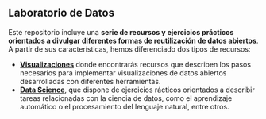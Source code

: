## Laboratorio de Datos

Este repositorio incluye una **serie de recursos y ejercicios prácticos orientados a divulgar diferentes formas de reutilización de datos abiertos**. A partir de sus características, hemos diferenciado dos tipos de recursos: 

- **[Visualizaciones](https://github.com/datosgobes/Laboratorio-de-Datos/tree/main/Visualizaciones)** donde encontrarás recursos que describen los pasos necesarios para implementar visualizaciones de datos abiertos desarrolladas con diferentes herramientas. 
- **[Data Science](https://github.com/datosgobes/Laboratorio-de-Datos/tree/main/Data%20Sciente)**, que dispone de ejercicios rácticos orientados a describir tareas relacionadas con la ciencia de datos, como el aprendizaje automático o el procesamiento del lenguaje natural, entre otros. 
